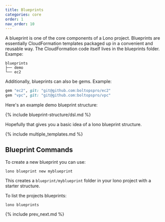 ```yaml
---
title: Blueprints
categories: core
order: 1
nav_order: 10
---
```


A blueprint is one of the core components of a Lono project.  Blueprints are essentially CloudFormation templates packaged up in a convenient and reusable way.   The CloudFormation code itself lives in the blueprints folder. Exampe:

    blueprints
    ├── demo
    └── ec2

Additionally, blueprints can also be gems.  Example:

```ruby
gem "ec2", git: "git@github.com:boltopspro/ec2"
gem "vpc", git: "git@github.com:boltopspro/vpc"
```

Here's an example demo blueprint structure:

{% include blueprint-structure/dsl.md %}

Hopefully that gives you a basic idea of a lono blueprint structure.

{% include multiple_templates.md %}

## Blueprint Commands

To create a new blueprint you can use:

    lono blueprint new myblueprint

This creates a `blueprint/myblueprint` folder in your lono project with a starter structure.

To list the projects blueprints:

    lono blueprints

{% include prev_next.md %}
